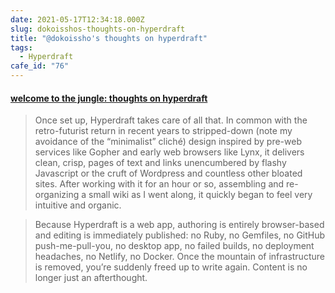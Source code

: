 ```yaml
---
date: 2021-05-17T12:34:18.000Z
slug: dokoisshos-thoughts-on-hyperdraft
title: "@dokoissho's thoughts on hyperdraft"
tags:
  - Hyperdraft
cafe_id: "76"
---
```

#### [welcome to the jungle: thoughts on hyperdraft](https://dokoissho.hmm.garden/01f5e3xd5ctfk8dthsb01v7ywn)

> Once set up, Hyperdraft takes care of all that. In common with the retro-futurist return in recent years to stripped-down (note my avoidance of the “minimalist” cliché) design inspired by pre-web services like Gopher and early web browsers like Lynx, it delivers clean, crisp, pages of text and links unencumbered by flashy Javascript or the cruft of Wordpress and countless other bloated sites. After working with it for an hour or so, assembling and re-organizing a small wiki as I went along, it quickly began to feel very intuitive and organic.

> Because Hyperdraft is a web app, authoring is entirely browser-based and editing is immediately published: no Ruby, no Gemfiles, no GitHub push-me-pull-you, no desktop app, no failed builds, no deployment headaches, no Netlify, no Docker. Once the mountain of infrastructure is removed, you’re suddenly freed up to write again. Content is no longer just an afterthought.
